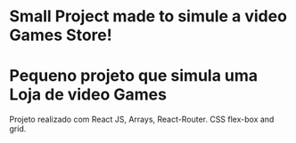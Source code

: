 # Small Project made to simule a video Games Store!
# Pequeno projeto que simula uma Loja de video Games


   Projeto realizado com React JS, Arrays, React-Router. CSS flex-box and grid.